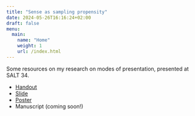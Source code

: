 ```yaml
---
title: "Sense as sampling propensity"
date: 2024-05-26T16:16:24+02:00
draft: false
menu:
  main:
    name: "Home"
    weight: 1
    url: /index.html
---
```


Some resources on my research on modes of presentation, presented at SALT 34.

- [Handout](/documents/sense-as-sampling-propensity-salt-handout.pdf)
- [Slide](/documents/sense-as-sampling-propensity-salt-slide.pdf)
- [Poster](/documents/sense-as-sampling-propensity-salt-poster.pdf)
- Manuscript (coming soon!) 
